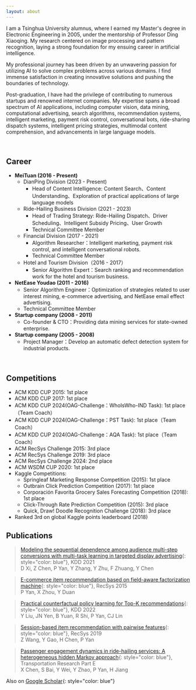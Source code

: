 ```yaml
---
layout: about 
---
```


I am a Tsinghua University alumnus, where I earned my Master's degree in Electronic Engineering in 2005, under the mentorship of Professor Ding Xiaoqing. My research centered on image processing and pattern recognition, laying a strong foundation for my ensuing career in artificial intelligence.

My professional journey has been driven by an unwavering passion for utilizing AI to solve complex problems across various domains. I find immense satisfaction in creating innovative solutions and pushing the boundaries of technology.

Post-graduation, I have had the privilege of contributing to numerous startups and renowned internet companies. My expertise spans a broad spectrum of AI applications, including computer vision, data mining, computational advertising, search algorithms, recommendation systems, intelligent marketing, payment risk control, conversational bots, ride-sharing dispatch systems, intelligent pricing strategies, multimodal content comprehension, and advancements in large language models.

<br/>

## Career
* **MeiTuan (2016 - Present)**
  * DianPing Division (2023 - Present)
    * Head of Content Intelligence: Content Search、Content Understanding、Exploration of practical applications of large language models
  * Ride-Hailing Business Division (2021 - 2023)
    * Head of Trading Strategy: Ride-Hailing Dispatch、Driver Scheduling、Intelligent Subsidy Pricing、User Growth
    * Technical Committee Member
  * Financial Division (2017 - 2021)
    * Algorithm Researcher：Intelligent marketing, payment risk control, and intelligent conversational robots.
    * Technical Committee Member 
  * Hotel and Tourism Division（2016 - 2017）
    * Senior Algorithm Expert：Search ranking and recommendation work for the hotel and tourism business.
* **NetEase Youdao (2011 - 2016)**
  * Senior Algorithm Engineer：Optimization of strategies related to user interest mining, e-commerce advertising, and NetEase email effect advertising.
  * Technical Committee Member
* **Startup company (2008 - 2011)**
  * Co-founder & CTO：Providing data mining services for state-owned enterprise.
* **Startup company (2005 - 2008)**
  * Project Manager：Develop an automatic defect detection system for industrial products.
<br/>

## Competitions
* ACM KDD CUP 2015: 1st place
* ACM KDD CUP 2017: 1st place
* ACM KDD CUP 2024(OAG-Challenge：WhoIsWho-IND Task): 1st place（Team Coach）
* ACM KDD CUP 2024(OAG-Challenge：PST Task): 1st place（Team Coach）
* ACM KDD CUP 2024(OAG-Challenge：AQA Task): 1st place（Team Coach）
* ACM RecSys Challenge 2015: 3rd place
* ACM RecSys Challenge 2019: 3rd place
* ACM RecSys Challenge 2024: 2nd place
* ACM WSDM CUP 2020: 1st place
* Kaggle Competitions:
  * Springleaf Marketing Response Competition (2015): 1st place
  * Outbrain Click Prediction Competition (2017): 1st place
  * Corporación Favorita Grocery Sales Forecasting Competition (2018): 1st place
  * Click-Through Rate Prediction Competition (2015): 3rd place
  * Quick, Draw! Doodle Recognition Challenge (2018): 3rd place
* Ranked 3rd on global Kaggle points leaderboard (2018)


## Publications
> [Modeling the sequential dependence among audience multi-step conversions with multi-task learning in targeted display advertising](https://scholar.google.com/citations?view_op=view_citation&hl=en&user=D5qtWJkAAAAJ&citation_for_view=D5qtWJkAAAAJ:2osOgNQ5qMEC){: style="color: blue"}, KDD 2021<br>
> D Xi, Z Chen, P Yan, Y Zhang, Y Zhu, F Zhuang, Y Chen

> [E-commerce item recommendation based on field-aware factorization machine](https://scholar.google.com/citations?view_op=view_citation&hl=en&user=D5qtWJkAAAAJ&citation_for_view=D5qtWJkAAAAJ:qjMakFHDy7sC){: style="color: blue"}, RecSys 2015<br>
> P Yan, X Zhou, Y Duan

> [Practical counterfactual policy learning for Top-K recommendations](https://scholar.google.com/citations?view_op=view_citation&hl=en&user=D5qtWJkAAAAJ&citation_for_view=D5qtWJkAAAAJ:d1gkVwhDpl0C){: style="color: blue"}, KDD 2022<br>
> Y Liu, JN Yen, B Yuan, R Shi, P Yan, CJ Lin

> [Session-based item recommendation with pairwise features](https://scholar.google.com/citations?view_op=view_citation&hl=en&user=D5qtWJkAAAAJ&citation_for_view=D5qtWJkAAAAJ:u5HHmVD_uO8C){: style="color: blue"}, RecSys 2019<br>
> Z Wang, Y Gao, H Chen, P Yan

> [Passenger engagement dynamics in ride-hailing services: A heterogeneous hidden Markov approach](https://www.sciencedirect.com/science/article/pii/S1366554523000054){: style="color: blue"}, Transportation Research Part E<br>
> X Chen, S Bai, Y Wei, Y Zhao, P Yan, H Jiang

Also on [Google Scholar](https://scholar.google.com/citations?hl=en&user=D5qtWJkAAAAJ){: style="color: blue"}
